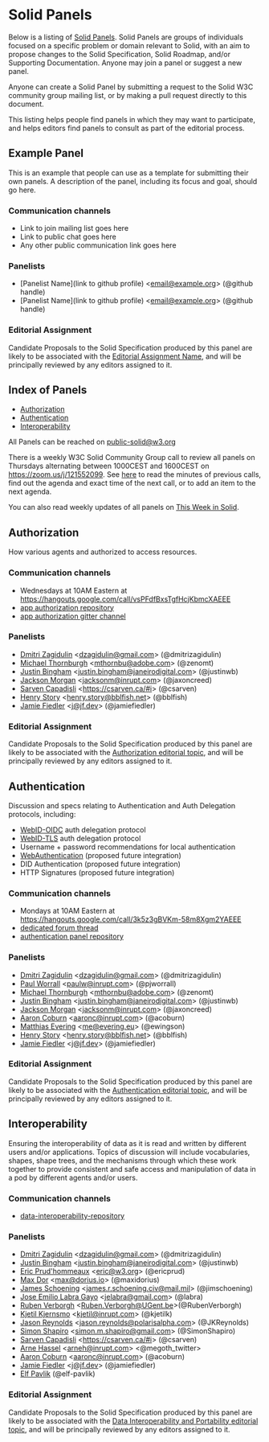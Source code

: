 # Solid Panels

Below is a listing of [Solid Panels](README.md#solid-panels). Solid Panels are groups of individuals focused on a specific problem or domain relevant to Solid, with an aim to propose changes to the Solid Specification, Solid Roadmap, and/or Supporting Documentation. Anyone may join a panel or suggest a new panel.

Anyone can create a Solid Panel by submitting a request to the Solid W3C community group mailing list, or by making a pull request directly to this document.

This listing helps people find panels in which they may want to participate, and helps editors find panels to consult as part of the editorial process.

## Example Panel
This is an example that people can use as a template for submitting their own panels. A description of the panel, including its focus and goal, should go here.

### Communication channels
- Link to join mailing list goes here
- Link to public chat goes here
- Any other public communication link goes here

### Panelists
- [Panelist Name](link to github profile) <[email@example.org](mailto:email@example.org)> (@github handle)
- [Panelist Name](link to github profile) <[email@example.org](mailto:email@example.org)> (@github handle)

### Editorial Assignment
Candidate Proposals to the Solid Specification produced by this panel are likely to be associated with the [Editorial Assignment Name](https://github.com/solid/process/blob/master/editors.md#insert-editorial-assignment-link), and will be principally reviewed by any editors assigned to it.

## Index of Panels

* [Authorization](#authorization)
* [Authentication](#authentication)
* [Interoperability](#interoperability)

All Panels can be reached on [public-solid@w3.org](https://lists.w3.org/Archives/Public/public-solid/)

There is a weekly W3C Solid Community Group call to review all panels on Thursdays alternating between 1000CEST and 1600CEST on https://zoom.us/j/121552099. See [here](https://www.w3.org/community/solid/wiki/Meetings) to read the minutes of previous calls, find out the agenda and exact time of the next call, or to add an item to the next agenda.

You can also read weekly updates of all panels on [This Week in Solid](https://github.com/solid/information/blob/master/weekly-updates/this-week-in-solid.md).

## Authorization
How various agents and authorized to access resources.

### Communication channels
 - Wednesdays at 10AM Eastern at https://hangouts.google.com/call/vsPFdfBxsTgfHcjKbmcXAEEE
- [app authorization repository](https://github.com/solid/authorization-and-access-control-panel/issues/)
- [app authorization gitter channel](https://gitter.im/solid/app-authorization-panel)

### Panelists
- [Dmitri Zagidulin](https://github.com/dmitrizagidulin) <[dzagidulin@gmail.com](mailto:dzagidulin@gmail.com)> (@dmitrizagidulin)
- [Michael Thornburgh](https://github.com/zenomt) <[mthornbu@adobe.com](mailto:mthornbu@adobe.com)> (@zenomt)
- [Justin Bingham](https://github.com/justinwb) <[justin.bingham@janeirodigital.com](mailto:justin.bingham@janeirodigital.com)> (@justinwb)
- [Jackson Morgan](https://github.com/jaxoncreed) <[jacksonm@inrupt.com](mailto:jacksonm@inrupt.com)> (@jaxoncreed)
- [Sarven Capadisli](https://github.com/csarven) &lt;https://csarven.ca/#i&gt; (@csarven)
- [Henry Story](http://github.com/bblfish) <[henry.story@bblfish.net](mailto:henry.story@bblfish.net)> (@bblfish)
- [Jamie Fiedler](https://github.com/jamiefiedler) <[j@jf.dev](mailto:j@jf.dev)> (@jamiefiedler)


### Editorial Assignment
Candidate Proposals to the Solid Specification produced by this panel are likely to be associated with the [Authorization editorial topic](https://github.com/solid/process/blob/master/editors.md#authorization), and will be principally reviewed by any editors assigned to it.

## Authentication
Discussion and specs relating to Authentication and Auth Delegation protocols, including:
* [WebID-OIDC](https://github.com/solid/webid-oidc-spec) auth delegation protocol
* [WebID-TLS](http://www.w3.org/2005/Incubator/webid/spec/tls) auth delegation protocol
* Username + password recommendations for local authentication
* [WebAuthentication](https://www.w3.org/TR/webauthn/) (proposed future integration)
* DID Authentication (proposed future integration)
* HTTP Signatures (proposed future integration)

### Communication channels
- Mondays at 10AM Eastern at https://hangouts.google.com/call/3k5z3gBVKm-58m8Xgm2YAEEE
- [dedicated forum thread](https://forum.solidproject.org/t/authentication-panel/2086)
- [authentication panel repository](https://github.com/solid/authentication-panel)

### Panelists
- [Dmitri Zagidulin](https://github.com/dmitrizagidulin) <[dzagidulin@gmail.com](mailto:dzagidulin@gmail.com)> (@dmitrizagidulin)
- [Paul Worrall](https://github.com/pjworrall) <[paulw@inrupt.com](mailto:paulw@inrupt.com)> (@pjworrall)
- [Michael Thornburgh](https://github.com/zenomt) <[mthornbu@adobe.com](mailto:mthornbu@adobe.com)> (@zenomt)
- [Justin Bingham](https://github.com/justinwb) <[justin.bingham@janeirodigital.com](mailto:justin.bingham@janeirodigital.com)> (@justinwb)
- [Jackson Morgan](https://github.com/jaxoncreed) <[jacksonm@inrupt.com](mailto:jacksonm@inrupt.com)> (@jaxoncreed)
- [Aaron Coburn](https://github.com/acoburn) <[aaronc@inrupt.com](mailto:aaronc@inrupt.com)> (@acoburn)
- [Matthias Evering](https://github.com/ewingson) <[me@evering.eu](mailto:me@evering.eu)> (@ewingson)
- [Henry Story](http://github.com/bblfish) <[henry.story@bblfish.net](mailto:henry.story@bblfish.net)> (@bblfish)
- [Jamie Fiedler](https://github.com/jamiefiedler) <[j@jf.dev](mailto:j@jf.dev)> (@jamiefiedler)


### Editorial Assignment
Candidate Proposals to the Solid Specification produced by this panel are likely to be associated with the [Authentication editorial topic](https://github.com/solid/process/blob/master/editors.md#authentication), and will be principally reviewed by any editors assigned to it.

## Interoperability
Ensuring the interoperability of data as it is read and written by different users and/or applications. Topics of discussion will include vocabularies, shapes, shape trees, and the mechanisms through which these work together to provide consistent and safe access and manipulation of data in a pod by different agents and/or users.

### Communication channels
- [data-interoperability-repository](https://github.com/solid/data-interoperability-panel)

### Panelists
- [Dmitri Zagidulin](https://github.com/dmitrizagidulin) <[dzagidulin@gmail.com](mailto:dzagidulin@gmail.com)> (@dmitrizagidulin)
- [Justin Bingham](https://github.com/justinwb) <[justin.bingham@janeirodigital.com](mailto:justin.bingham@janeirodigital.com)> (@justinwb)
- [Eric Prud'hommeaux](https://github.com/ericprud) <[eric@w3.org](mailto:eric@w3.org)> (@ericprud)
- [Max Dor](https://github.com/maxidorius) <[max@dorius.io](mailto:max@dorius.io)> (@maxidorius)
- [James Schoening](https://github.com/jimschoening) <[james.r.schoening.civ@mail.mil](mailto:james.r.schoening.civ@mail.mil)> (@jimschoening)
- [Jose Emilio Labra Gayo](http://labra.weso.es) <[jelabra@gmail.com](mailto:jelabra@gmail.com)> (@labra)
- [Ruben Verborgh](https://github.com/RubenVerborgh) <[Ruben.Verborgh@UGent.be](mailto:Ruben.Verborgh@UGent.be)>(@RubenVerborgh)
- [Kjetil Kjernsmo](https://github.com/orgs/solid/people/kjetilk) <[kjetil@inrupt.com](mailto:kjetil@inrupt.com)> (@kjetilk)
- [Jason Reynolds](https://github.com/orgs/solid/people/JKReynolds) <[jason.reynolds@polarisalpha.com](mailto:jason.reynolds@polarisalpha.com)> (@JKReynolds)
- [Simon Shapiro](https://github.com/SimonShapiro) <[simon.m.shapiro@gmail.com](mailto:simon.m.shapiro@gmail.com)> (@SimonShapiro)
- [Sarven Capadisli](https://github.com/csarven) &lt;https://csarven.ca/#i&gt; (@csarven)
- [Arne Hassel](http://github.com/megoth) <[arneh@inrupt.com](mailto:arneh@inrupt.com)> <@megoth_twitter>
- [Aaron Coburn](https://github.com/acoburn) <[aaronc@inrupt.com](mailto:aaronc@inrupt.com)> (@acoburn)
- [Jamie Fiedler](https://github.com/jamiefiedler) <[j@jf.dev](mailto:j@jf.dev)> (@jamiefiedler)
- [Elf Pavlik](https://github.com/elf-pavlik) (@elf-pavlik)


### Editorial Assignment
Candidate Proposals to the Solid Specification produced by this panel are likely to be associated with the [Data Interoperability and Portability editorial topic](https://github.com/solid/process/blob/master/editors.md#data-interoperability-and-portability), and will be principally reviewed by any editors assigned to it.
